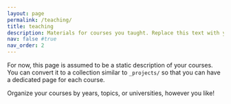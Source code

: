 ```yaml
---
layout: page
permalink: /teaching/
title: teaching
description: Materials for courses you taught. Replace this text with your description.
nav: false #true
nav_order: 2
---
```


For now, this page is assumed to be a static description of your courses. You can convert it to a collection similar to `_projects/` so that you can have a dedicated page for each course.

Organize your courses by years, topics, or universities, however you like!
